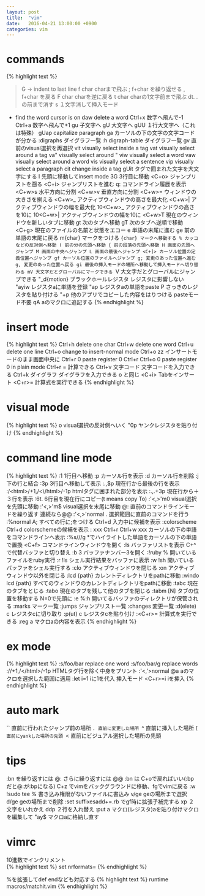 ```yaml
---
layout: post
title:  "vim"
date:   2016-04-21 13:00:00 +0900
categories: vim
---
```


# commands

{% highlight text %}
>G -> indent to last line
f char charまで飛ぶ
; f+char を繰り返せる
, f+char を戻る
F char charを逆に戻る
t char charの1文字前まで飛ぶ
dt. .の前まで消す
s １文字消して挿入モード
* find the word cursor is on
daw delete a word
Ctrl+x 数字へ飛んで-1
Ctrl+a 数字へ飛んで+1
gu 子文字へ
gU 大文字へ
gUU １行大文字へ（これは特殊）
gUap capitalize paragraph
ga カーソルの下の文字の文字コードが分かる
:digraphs ダイグラフ一覧
:h digraph-table ダイグラフ一覧
gv 直前のvisual選択を再選択
vit visually select inside a tag
vat visually select around a tag
va" visually select around "
viw visually select a word
vaw visually select around a word
vis visually select a sentence
vip visually select a paragraph
cit change inside a tag
gUit タグで囲まれた文字を大文字にする
I 先頭に移動してinsert mode
3G 3行目に移動
<C+o> ジャンプリストを遡る
<C+i> ジャンプリストを進む
q: コマンドライン履歴を表示
<C+w>s 水平方向に分割
<C+w>v 垂直方向に分割
<C+w>= ウィンドウの大きさを揃える
<C+w>_ アクティブウィンドウの高さを最大化
<C+w>| アクティブウィンドウの幅を最大化
10<C+w>_ アクティブウィンドウの高さを10に
10<C+w>| アクティブウィンドウの幅を10に
<C+w>T 現在のウィンドウを新しいタブに移動
gt 次のタブへ移動
gT 次のタブへ逆順で移動
<C+g> 現在のファイルの名前と状態をエコー
e 単語の末尾に進む
ge 前の単語の末尾に戻る
m{char} マークをつける
`{char} マークへ移動する
% カッコなどの反対側へ移動
( 前の分の先頭へ移動
{ 前の段落の先頭へ移動
H 画面の先頭へジャンプ
M 画面の中央へジャンプ
L 画面の最後へジャンプ
<C+]> カーソル位置の定義位置へジャンプ
gf カーソル位置のファイルへジャンプ
g; 変更のあった位置へ進む
g, 変更のあった位置へ戻る
gi 最後の挿入モードの場所へ移動して挿入モードへ切り替わる
mV 大文字だとグローバルにマークできる
`V 大文字だとグローバルにジャンプできる
"_d{motion} ブラックホールレジスタ レジスタに影響しない
"ayiw レジスタaに単語を登録
"ap レジスタaの単語をpaste
P さっきのレジスタを貼り付ける
"+p 他のアプリでコピーした内容をはりつける pasteモード不要
qA aのマクロに追記する
{% endhighlight %}

# insert mode

{% highlight text %}
Ctrl+h delete one char
Ctrl+w delete one word
Ctrl+u delete one line
Ctrl+o change to insert-normal mode
Ctrl+o zz インサートモードのまま画面中央に
Ctrl+r 0 paste register 0
Ctrl+r Ctrl+o 0 paste register 0 in plain mode
Ctrl+r = 計算できる
Ctrl+v 文字コード 文字コードを入力できる
Ctrl+k ダイグラフ ダイグラフを入力できる
<ESC>o <CR>と同じ
<C+i> Tabをインサート
<C+r>= 計算式を実行できる
{% endhighlight %}

# visual mode
{% highlight text %}
o visual選択の反対側へいく
"0p ヤンクレジスタを貼り付け
{% endhighlight %}

# command line mode
{% highlight text %}
:1 1行目へ移動
:p カーソル行を表示
:d カーソル行を削除
:j 下の行と結合
:3p 3行目へ移動して表示
:.,$p 現在行から最後の行を表示
:/<html>/+1,/<\/html>/-1p htmlタグに囲まれた部分を表示
:.,.+3p 現在行から＋３行を表示
:6t. 6行目を現在行にコピー(t means copy To)
:'<,>'m0 visual選択を先頭に移動
:'<,>'m$ visual選択を末尾に移動
@: 直前のコマンドラインモードを繰り返す 連続なら@@
:'<,>'normal . 選択範囲に直前のコマンドを行う
:%normal A; すべての行に;をつける
Ctrl+d 入力中に候補を表示
:colorscheme Ctrl+d colorschemeの候補を表示
: xxx Ctrl+r Ctrl+w xxx カーソルの下の単語をコマンドラインへ表示
:%s//<C-r><C-w>/g *でハイライトした単語をカーソルの下の単語で置換
<C+f> コマンドラインウィンドウを開く
:ls バッファリストを表示 C+^で代替バッファと切り替え
:b 3 バッファナンバー3を開く
:!ruby % 開いているファイルをruby実行
:r !ls シェル実行結果をバッファに表示
:w !sh 開いているバッファをシェル実行する
:clo アクティブウィンドウを閉じる
:on アクティブウィンドウ以外を閉じる
:lcd {path} カレントディレクトリをpathに移動
:windo lcd {path} すべてのウィンドウのカレントディレクトリをpathに移動
:tabc 現在のタブをとじる
:tabo 現在のタブを残して他のタブを閉じる
:tabm [N] タブの位置を移動する N=0で先頭に
:e %:h<Tab> 開いてるバッファのディレクトリが保管される
:marks マーク一覧
:jumps ジャンプリスト一覧
:changes 変更一覧
:d(elete) c レジスタcに切り取り
:p(ut) c レジスタcを貼り付け
:<C+r>= 計算式を実行できる
:reg a マクロaの内容を表示
{% endhighlight %}

# ex mode
{% highlight text %}
:s/foo/bar replace one word
:s/foo/bar/g replace words
:/<html>/+1,/<\/html>/-1p HTMLタグ行を除く中身をプリント
:'<,'>normal @a aのマクロを選択した範囲に適用
:let i=1 iに1を代入
挿入モード <C+r>=i<CR> iを挿入
{% endhighlight %}

# auto mark
`` 直前に行われたジャンプ前の場所
`. 直前に変更した場所
`^ 直前に挿入した場所
`[ 直前にyankした場所の先頭
`< 直前にビジュアル選択した場所の先頭

# tips
:bn を繰り返すには @: さらに繰り返すには @@
:bn は C+oで戻ればいい(:bpだと@:が:bpになる)
C+z でvimをバックグラウンドに移動、fgでvimに戻る
:w !sudo tee % 書き込み権限がないファイルに書込み
v/ge geの場所まで選択
d/ge geの場所まで削除
:set suffixesadd+=.rb でgf時に拡張子補完する
xp ２文字をいれかえ 
ddp ２行を入れ替え
:put a マクロ(レジスタ)aを貼り付けマクロを編集して
"ay$ マクロaに格納し直す

# vimrc
10進数でインクリメント  
{% highlight text %}
set nrformats=
{% endhighlight %}

%を拡張してdef endなども対応する
{% highlight text %}
runtime macros/matchit.vim
{% endhighlight %}


